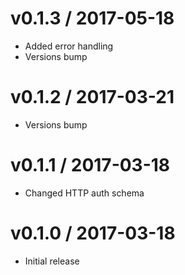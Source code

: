 v0.1.3 / 2017-05-18
===================

 * Added error handling
 * Versions bump


v0.1.2 / 2017-03-21
===================

 * Versions bump


v0.1.1 / 2017-03-18
===================

 * Changed HTTP auth schema


v0.1.0 / 2017-03-18
===================

 * Initial release
